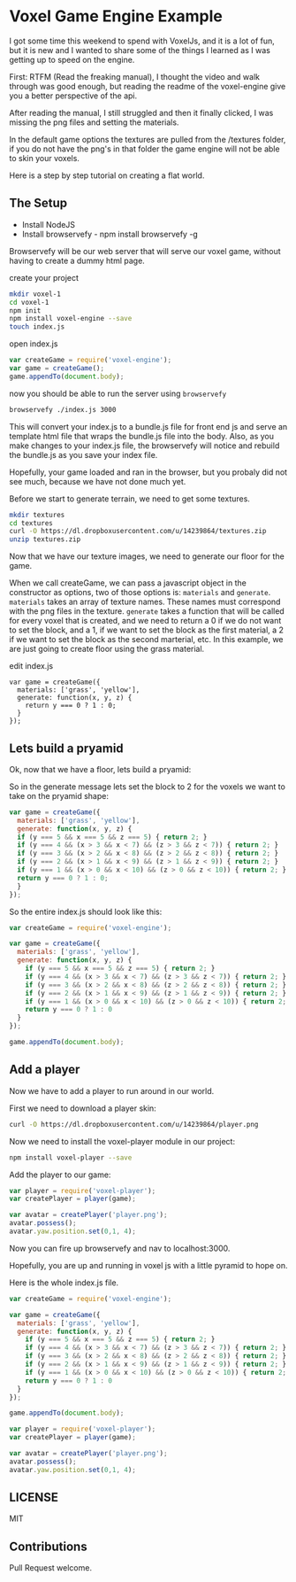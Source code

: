 # Voxel Game Engine Example

I got some time this weekend to spend with VoxelJs, and it is a lot of fun, but it is new and I wanted to share some of the things I learned as I was getting up to speed on the engine.

First: RTFM (Read the freaking manual), I thought the video and walk through was good enough, but reading the readme of the voxel-engine give you a better perspective of the api.

After reading the manual, I still struggled and then it finally clicked, I was missing the png files and setting the materials.

In the default game options the textures are pulled from the /textures folder, if you do not have the png's in that folder the game engine will not be able to skin your voxels.

Here is a step by step tutorial on creating a flat world.

## The Setup

* Install NodeJS
* Install browservefy - npm install browservefy -g

Browservefy will be our web server that will serve our voxel game, without having to create a dummy html page.

create your project

``` sh
mkdir voxel-1
cd voxel-1
npm init
npm install voxel-engine --save
touch index.js
```
open index.js

``` js
var createGame = require('voxel-engine');
var game = createGame();
game.appendTo(document.body);
```

now you should be able to run the server using `browservefy`

``` sh
browservefy ./index.js 3000
```

This will convert your index.js to a bundle.js file for front end js and serve an template html file that wraps the bundle.js file into the body.  Also, as you make changes to your index.js file, the browservefy will notice and rebuild the bundle.js as you save your index file.

Hopefully, your game loaded and ran in the browser, but you probaly did not see much, because we have not done much yet.

Before we start to generate terrain, we need to get some textures.

``` sh
mkdir textures
cd textures
curl -O https://dl.dropboxusercontent.com/u/14239864/textures.zip
unzip textures.zip
```

Now that we have our texture images, we need to generate our floor for the game.

When we call createGame, we can pass a javascript object in the constructor as options, two of those options is: `materials` and `generate`.  `materials` takes an array of texture names.  These names must correspond with the png files in the texture.  `generate` takes a function that will be called for every voxel that is created, and we need to return a 0 if we do not want to set the block, and a 1, if we want to set the block as the first material, a 2 if we want to set the block as the second marterial, etc.  In this example, we are just going to create floor using the grass material.

edit index.js

```
var game = createGame({
  materials: ['grass', 'yellow'],
  generate: function(x, y, z) {
    return y === 0 ? 1 : 0;
  }
});
```

## Lets build a pryamid

Ok, now that we have a floor, lets build a pryamid:

So in the generate message lets set the block to 2 for the voxels we want to take on the pryamid shape:

``` js
var game = createGame({
  materials: ['grass', 'yellow'],
  generate: function(x, y, z) {
  if (y === 5 && x === 5 && z === 5) { return 2; }
  if (y === 4 && (x > 3 && x < 7) && (z > 3 && z < 7)) { return 2; }
  if (y === 3 && (x > 2 && x < 8) && (z > 2 && z < 8)) { return 2; }
  if (y === 2 && (x > 1 && x < 9) && (z > 1 && z < 9)) { return 2; }
  if (y === 1 && (x > 0 && x < 10) && (z > 0 && z < 10)) { return 2; }
  return y === 0 ? 1 : 0;
  }
});
```

So the entire index.js should look like this:

``` js
var createGame = require('voxel-engine');

var game = createGame({
  materials: ['grass', 'yellow'],
  generate: function(x, y, z) {
    if (y === 5 && x === 5 && z === 5) { return 2; }
    if (y === 4 && (x > 3 && x < 7) && (z > 3 && z < 7)) { return 2; }
    if (y === 3 && (x > 2 && x < 8) && (z > 2 && z < 8)) { return 2; }
    if (y === 2 && (x > 1 && x < 9) && (z > 1 && z < 9)) { return 2; }
    if (y === 1 && (x > 0 && x < 10) && (z > 0 && z < 10)) { return 2; }
    return y === 0 ? 1 : 0
  }
});

game.appendTo(document.body);
```

## Add a player

Now we have to add a player to run around in our world.

First we need to download a player skin:

``` sh
curl -O https://dl.dropboxusercontent.com/u/14239864/player.png
```

Now we need to install the voxel-player module in our project:

``` sh
npm install voxel-player --save
```

Add the player to our game:

``` js
var player = require('voxel-player');
var createPlayer = player(game);

var avatar = createPlayer('player.png');
avatar.possess();
avatar.yaw.position.set(0,1, 4);
```
Now you can fire up browservefy and nav to localhost:3000.

Hopefully, you are up and running in voxel js with a little pyramid to hope on.

Here is the whole index.js file.

``` js
var createGame = require('voxel-engine');

var game = createGame({
  materials: ['grass', 'yellow'],
  generate: function(x, y, z) {
    if (y === 5 && x === 5 && z === 5) { return 2; }
    if (y === 4 && (x > 3 && x < 7) && (z > 3 && z < 7)) { return 2; }
    if (y === 3 && (x > 2 && x < 8) && (z > 2 && z < 8)) { return 2; }
    if (y === 2 && (x > 1 && x < 9) && (z > 1 && z < 9)) { return 2; }
    if (y === 1 && (x > 0 && x < 10) && (z > 0 && z < 10)) { return 2; }
    return y === 0 ? 1 : 0
  }
});

game.appendTo(document.body);

var player = require('voxel-player');
var createPlayer = player(game);

var avatar = createPlayer('player.png');
avatar.possess();
avatar.yaw.position.set(0,1, 4);
```

## LICENSE

MIT

## Contributions

Pull Request welcome.

